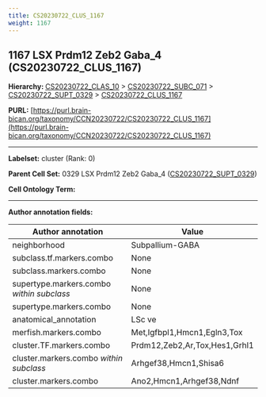 ```yaml
---
title: CS20230722_CLUS_1167
weight: 1167
---
```

## 1167 LSX Prdm12 Zeb2 Gaba_4 (CS20230722_CLUS_1167)
<b>Hierarchy: </b>
[CS20230722_CLAS_10](../CS20230722_CLAS_10) >
[CS20230722_SUBC_071](../CS20230722_SUBC_071) >
[CS20230722_SUPT_0329](../CS20230722_SUPT_0329) >
[CS20230722_CLUS_1167](../CS20230722_CLUS_1167)

**PURL:** [https://purl.brain-bican.org/taxonomy/CCN20230722/CS20230722_CLUS_1167](https://purl.brain-bican.org/taxonomy/CCN20230722/CS20230722_CLUS_1167)

---


**Labelset:** cluster (Rank: 0)

**Parent Cell Set:** 0329 LSX Prdm12 Zeb2 Gaba_4 ([CS20230722_SUPT_0329](../CS20230722_SUPT_0329))



**Cell Ontology Term:** 

[MARKER GENES.]: #


---

[TRANSFERRED ANNOTATIONS.]: #


[AUTHOR ANNOTATION FIELDS.]: #


**Author annotation fields:**

| Author annotation | Value |
|-------------------|-------|
|neighborhood|Subpallium-GABA|
|subclass.tf.markers.combo|None|
|subclass.markers.combo|None|
|supertype.markers.combo _within subclass_|None|
|supertype.markers.combo|None|
|anatomical_annotation|LSc ve|
|merfish.markers.combo|Met,Igfbpl1,Hmcn1,Egln3,Tox|
|cluster.TF.markers.combo|Prdm12,Zeb2,Ar,Tox,Hes1,Grhl1|
|cluster.markers.combo _within subclass_|Arhgef38,Hmcn1,Shisa6|
|cluster.markers.combo|Ano2,Hmcn1,Arhgef38,Ndnf|
